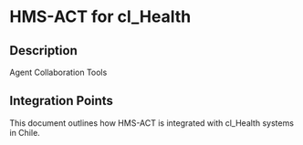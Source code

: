# HMS-ACT for cl_Health

## Description

Agent Collaboration Tools

## Integration Points

This document outlines how HMS-ACT is integrated with cl_Health systems in Chile.
